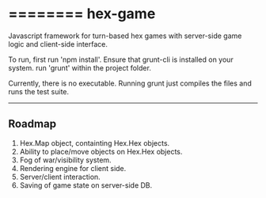 ========
hex-game
========

Javascript framework for turn-based hex games with server-side game logic and client-side interface.

To run, first run 'npm install'.
Ensure that grunt-cli is installed on your system.
run 'grunt' within the project folder.

Currently, there is no executable. Running grunt just compiles the files and runs the test suite.

--------
Roadmap
--------

1. Hex.Map object, containting Hex.Hex objects.
2. Ability to place/move objects on Hex.Hex objects.
3. Fog of war/visibility system.
4. Rendering engine for client side.
5. Server/client interaction.
6. Saving of game state on server-side DB.
